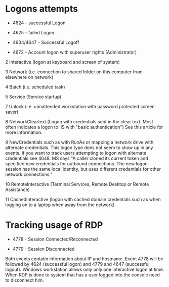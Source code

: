 # Logons attempts

- 4624 - successful Logon

- 4625 - failed Logon

- 4634/4647 - Successful Logoff

- 4672 - Account logon with superuser rights (Administrator)

2	Interactive (logon at keyboard and screen of system)

3	Network (i.e. connection to shared folder on this computer from elsewhere on network)

4	Batch (i.e. scheduled task)

5	Service (Service startup)

7	Unlock (i.e. unnattended workstation with password protected screen saver)

8	NetworkCleartext (Logon with credentials sent in the clear text. Most often indicates a logon to IIS with "basic authentication") See this article for more information.

9	NewCredentials such as with RunAs or mapping a network drive with alternate credentials.  This logon type does not seem to show up in any events.  If you want to track users attempting to logon with alternate credentials see 4648.  MS says "A caller cloned its current token and specified new credentials for outbound connections. The new logon session has the same local identity, but uses different credentials for other network connections."

10	RemoteInteractive (Terminal Services, Remote Desktop or Remote Assistance)

11	CachedInteractive (logon with cached domain credentials such as when logging on to a laptop when away from the network)

# Tracking usage of RDP

- 4778 - Session Connected/Reconnected

- 4779 - Session Disconnected

Both events contatin information about IP and hostname. Event 4778 will be followed by 4624 (successful logon) and 4779 and 4647 (successful logout). Windows workstation allows only only one interactive logon at time. When RDP is done to system that has a user logged into the console need to disconnect him. 
